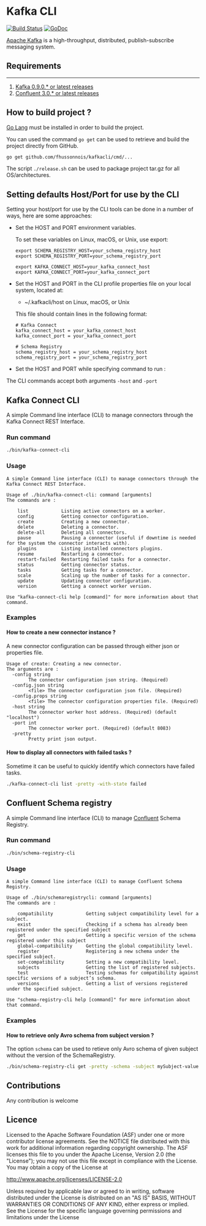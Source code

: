 Kafka CLI
=============================================================

[![Build Status](https://travis-ci.org/fhussonnois/kafkacli.svg?branch=master)](https://travis-ci.org/fhussonnois/kafkacli)
[![GoDoc](https://img.shields.io/badge/docs-GoDoc-blue.svg)](https://godoc.org/github.com/fhussonnois/kafkacli)

[Apache Kafka](http://kafka.apache.org/) is a high-throughput, distributed, publish-subscribe messaging system.

##  Requirements
------------

1. [Kafka 0.9.0.* or latest releases](http://kafka.apache.org/downloads.html)
2. [Confluent 3.0.* or latest releases](https://www.confluent.io/download/)

## How to build project ?

[Go Lang](https://golang.org/doc/install) must be installed in order to build the project.

You can used the command ```go get``` can be used to retrieve and build the project directly from GitHub.

```bash
go get github.com/fhussonnois/kafkacli/cmd/...
```

The script ```./release.sh``` can be used to package project tar.gz for all OS/architectures.

## Setting defaults Host/Port for use by the CLI

Setting your host/port for use by the CLI tools can be done in a number of ways, here are some approaches:

* Set the HOST and PORT environment variables.

  To set these variables on Linux, macOS, or Unix, use export:

  ```
  export SCHEMA_REGISTRY_HOST=your_schema_registry_host
  export SCHEMA_REGISTRY_PORT=your_schema_registry_port
  ```

  ```
  export KAFKA_CONNECT_HOST=your_kafka_connect_host
  export KAFKA_CONNECT_PORT=your_kafka_connect_port
  ```

* Set the HOST and PORT in the CLI profile properties file on your local system, located at:
  * ~/.kafkacli/host on Linux, macOS, or Unix

  This file should contain lines in the following format:
  ```
  # Kafka Connect
  kafka_connect_host = your_kafka_connect_host
  kafka_connect_port = your_kafka_connect_port

  # Schema Registry
  schema_registry_host = your_schema_registry_host
  schema_registry_port = your_schema_registry_port
  ```
* Set the HOST and PORT while specifying command to run :

The CLI commands accept both arguments `-host` and `-port`

## Kafka Connect CLI

A simple Command line interface (CLI) to manage connectors through the Kafka Connect REST Interface.

### Run command
```bash
./bin/kafka-connect-cli
```

### Usage

```
A simple Command line interface (CLI) to manage connectors through the Kafka Connect REST Interface.

Usage of ./bin/kafka-connect-cli: command [arguments]
The commands are :

    list            Listing active connectors on a worker.
    config          Getting connector configuration.
    create          Creating a new connector.
    delete          Deleting a connector.
    delete-all      Deleting all connectors.
    pause           Pausing a connector (useful if downtime is needed for the system the connector interacts with).
    plugins         Listing installed connectors plugins.
    resume          Restarting a connector.
    restart-failed  Restarting failed tasks for a connector.
    status          Getting connector status.
    tasks           Getting tasks for a connector.
    scale           Scaling up the number of tasks for a connector.
    update          Updating connector configuration.
    version         Getting a connect worker version.

Use "kafka-connect-cli help [command]" for more information about that command.

```

### Examples

#### How to create a new connector instance ?

A new connector configuration can be passed through either json or properties file.

```
Usage of create: Creating a new connector.
The arguments are :
  -config string
    	The connector configuration json string. (Required)
  -config.json string
    	<file> The connector configuration json file. (Required)
  -config.props string
    	<file> The connector configuration properties file. (Required)
  -host string
    	The connector worker host address. (Required) (default "localhost")
  -port int
    	The connector worker port. (Required) (default 8083)
  -pretty
    	Pretty print json output.
```

#### How to display all connectors with failed tasks ?

Sometime it can be useful to quickly identify which connectors have failed tasks.

```bash
./kafka-connect-cli list -pretty -with-state failed
```

## Confluent Schema registry

A simple Command line interface (CLI) to manage [Confluent](http://docs.confluent.io/current/schema-registry/docs/api.html) Schema Registry.

### Run command
```bash
./bin/schema-registry-cli
```

### Usage

```
A simple Command line interface (CLI) to manage Confluent Schema Registry.

Usage of ./bin/schemaregistrycli: command [arguments]
The commands are :

	compatibility            Getting subject compatibility level for a subject.
	exist                    Checking if a schema has already been registered under the specified subject
	get                      Getting a specific version of the schema registered under this subject
	global-compatibility     Getting the global compatibility level.
	register                 Registering a new schema under the specified subject.
	set-compatibility        Setting a new compatibility level.
	subjects                 Getting the list of registered subjects.
	test                     Testing schemas for compatibility against specific versions of a subject’s schema.
	versions                 Getting a list of versions registered under the specified subject.

Use "schema-registry-cli help [command]" for more information about that command.
```

### Examples

#### How to retrieve only Avro schema from subject version ?

The option `schema` can be used to retieve only Avro schema of given subject without the version of the SchemaRegistry.

```bash
./bin/schema-registry-cli get -pretty -schema -subject mySubject-value
```

## Contributions
Any contribution is welcome

## Licence
Licensed to the Apache Software Foundation (ASF) under one or more contributor license agreements. See the NOTICE file distributed with this work for additional information regarding copyright ownership. The ASF licenses this file to you under the Apache License, Version 2.0 (the "License"); you may not use this file except in compliance with the License. You may obtain a copy of the License at

http://www.apache.org/licenses/LICENSE-2.0

Unless required by applicable law or agreed to in writing, software distributed under the License is distributed on an "AS IS" BASIS, WITHOUT WARRANTIES OR CONDITIONS OF ANY KIND, either express or implied. See the License for the specific language governing permissions and limitations under the License
